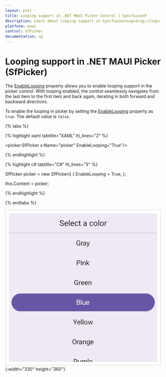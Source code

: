 ```yaml
---
layout: post
title: Looping support in .NET MAUI Picker Control | Syncfusion®
description: Learn about looping support in Syncfusion<sup>&reg;</sup> .NET MAUI Picker (SfPicker) control.
platform: maui
control: SfPicker
documentation: ug
---
```


# Looping support in .NET MAUI Picker (SfPicker)

The [EnableLooping]() property allows you to enable looping support in the picker control. With looping enabled, the control seamlessly navigates from the last item to the first item and back again, iterating in both forward and backward directions.

To enable the looping in picker by setting the [EnableLooping]() property as `true`. The default value is `false`.

{% tabs %}

{% highlight xaml tabtitle="XAML" hl_lines="2" %}

<picker:SfPicker x:Name="picker"
                 EnableLooping="True"/>

{% endhighlight %}

{% highlight c# tabtitle="C#" hl_lines="3" %}  

SfPicker picker = new SfPicker()
{
    EnableLooping = True,
};

this.Content = picker;

{% endhighlight %}

{% endtabs %}

![Enable Looping in .NET MAUI picker.](images/enable-looping/maui-picker-enable-looping.gif){:width="330" height="360"}